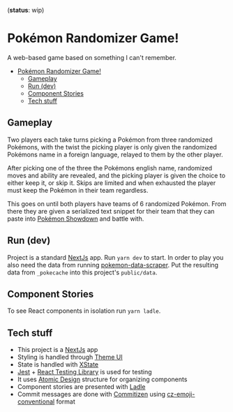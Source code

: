 (**status**: wip)

# Pokémon Randomizer Game!

A web-based game based on something I can't remember.

- [Pokémon Randomizer Game!](#pokémon-randomizer-game)
  - [Gameplay](#gameplay)
  - [Run (dev)](#run-dev)
  - [Component Stories](#component-stories)
  - [Tech stuff](#tech-stuff)

## Gameplay

Two players each take turns picking a Pokémon from three randomized Pokémons, with the twist the picking player is only given the randomized Pokémons name in a foreign language, relayed to them by the other player.

After picking one of the three the Pokémons english name, randomized moves and ability are revealed, and the picking player is given the choice to either keep it, or skip it. Skips are limited and when exhausted the player must keep the Pokémon in their team regardless.

This goes on until both players have teams of 6 randomized Pokémon. From there they are given a serialized text snippet for their team that they can paste into [Pokémon Showdown](https://pokemonshowdown.com/) and battle with.

## Run (dev)

Project is a standard [NextJs](https://nextjs.org/) app. Run `yarn dev` to start. In order to play you also need the data from running [pokemon-data-scraper](https://github.com/Webbnissarna/pokemon-data-scraper). Put the resulting data from `_pokecache` into this project's `public/data`.

## Component Stories

To see React components in isolation run `yarn ladle`.

## Tech stuff

- This project is a [NextJs](https://nextjs.org/) app
- Styling is handled through [Theme UI](https://theme-ui.com)
- State is handled with [XState](https://xstate.js.org/)
- [Jest](https://jestjs.io/) + [React Testing Library](https://testing-library.com/) is used for testing
- It uses [Atomic Design](https://xd.adobe.com/ideas/process/ui-design/atomic-design-principles-methodology-101/) structure for organizing components
- Component stories are presented with [Ladle](https://ladle.dev/)
- Commit messages are done with [Commitizen](https://github.com/commitizen/cz-cli) using [cz-emoji-conventional](https://www.npmjs.com/package/cz-emoji-conventional) format
